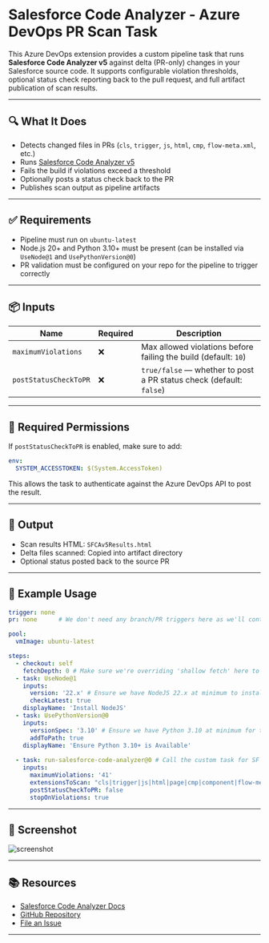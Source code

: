# Salesforce Code Analyzer - Azure DevOps PR Scan Task

This Azure DevOps extension provides a custom pipeline task that runs **Salesforce Code Analyzer v5** against delta (PR-only) changes in your Salesforce source code. It supports configurable violation thresholds, optional status check reporting back to the pull request, and full artifact publication of scan results.

---

## 🔍 What It Does

- Detects changed files in PRs (`cls`, `trigger`, `js`, `html`, `cmp`, `flow-meta.xml`, etc.)
- Runs [Salesforce Code Analyzer v5](https://developer.salesforce.com/docs/platform/salesforce-code-analyzer/overview)
- Fails the build if violations exceed a threshold
- Optionally posts a status check back to the PR
- Publishes scan output as pipeline artifacts

---

## ✅ Requirements

- Pipeline must run on `ubuntu-latest`
- Node.js 20+ and Python 3.10+ must be present (can be installed via `UseNode@1` and `UsePythonVersion@0`)
- PR validation must be configured on your repo for the pipeline to trigger correctly

---

## 📦 Inputs

| Name                 | Required | Description |
|----------------------|----------|-------------|
| `maximumViolations` | ❌       | Max allowed violations before failing the build (default: `10`) |
| `postStatusCheckToPR` | ❌     | `true/false` — whether to post a PR status check (default: `false`) |

---

## 🔐 Required Permissions

If `postStatusCheckToPR` is enabled, make sure to add:
```yaml
env:
  SYSTEM_ACCESSTOKEN: $(System.AccessToken)
```
This allows the task to authenticate against the Azure DevOps API to post the result.

---

## 📁 Output

- Scan results HTML: `SFCAv5Results.html`
- Delta files scanned: Copied into artifact directory
- Optional status posted back to the source PR

---

## 🧪 Example Usage

```yaml 
trigger: none 
pr: none      # We don't need any branch/PR triggers here as we'll control it with Build Policies

pool:
  vmImage: ubuntu-latest

steps:
  - checkout: self
    fetchDepth: 0 # Make sure we're overriding 'shallow fetch' here to retrieve all git history
  - task: UseNode@1
    inputs:
      version: '22.x' # Ensure we have NodeJS 22.x at minimum to install SF CLI/Code Analyzer plugin later
      checkLatest: true
    displayName: 'Install NodeJS'
  - task: UsePythonVersion@0
    inputs:
      versionSpec: '3.10' # Ensure we have Python 3.10 at minimum for the Code Analyzer Flow engine
      addToPath: true
    displayName: 'Ensure Python 3.10+ is Available'
    
  - task: run-salesforce-code-analyzer@0 # Call the custom task for SF Code Analyzer analysis
    inputs:
      maximumViolations: '41'
      extensionsToScan: "cls|trigger|js|html|page|cmp|component|flow-meta.xml"
      postStatusCheckToPR: false
      stopOnViolations: true
```

---

## 📸 Screenshot

![screenshot](images/screenshot.png)

---

## 📚 Resources

- [Salesforce Code Analyzer Docs](https://developer.salesforce.com/docs/platform/salesforce-code-analyzer/overview)
- [GitHub Repository](https://github.com/your-org/your-repo) <!-- update if applicable -->
- [File an Issue](https://github.com/your-org/your-repo/issues) <!-- update if applicable -->

---
